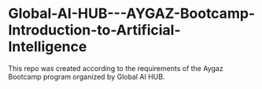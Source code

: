 # Global-AI-HUB---AYGAZ-Bootcamp-Introduction-to-Artificial-Intelligence
This repo was created according to the requirements of the Aygaz Bootcamp program organized by Global AI HUB.
